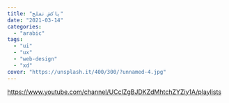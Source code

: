 ```yaml
---
title: "ياكش تفلح"
date: "2021-03-14"
categories:
  - "arabic"
tags:
  - "ui"
  - "ux"
  - "web-design"
  - "xd"
cover: "https://unsplash.it/400/300/?unnamed-4.jpg"
---
```


https://www.youtube.com/channel/UCcIZgBJDKZdMhtchZYZiy1A/playlists
